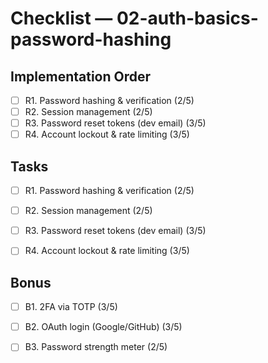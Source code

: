 # Checklist — 02-auth-basics-password-hashing

## Implementation Order
- [ ] R1. Password hashing & verification (2/5)
- [ ] R2. Session management (2/5)
- [ ] R3. Password reset tokens (dev email) (3/5)
- [ ] R4. Account lockout & rate limiting (3/5)

## Tasks

- [ ] R1. Password hashing & verification (2/5)

- [ ] R2. Session management (2/5)

- [ ] R3. Password reset tokens (dev email) (3/5)

- [ ] R4. Account lockout & rate limiting (3/5)

## Bonus

- [ ] B1. 2FA via TOTP (3/5)

- [ ] B2. OAuth login (Google/GitHub) (3/5)

- [ ] B3. Password strength meter (2/5)
